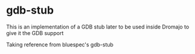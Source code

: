 # gdb-stub
This is an implementation of a GDB stub later to be used inside Dromajo to give it the GDB support

Taking reference from bluespec's gdb-stub
